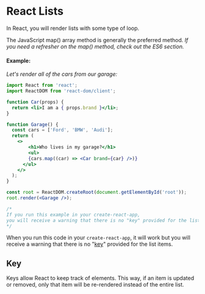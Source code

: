 # React Lists
In React, you will render lists with some type of loop.

The JavaScript map() array method is generally the preferred method.
*If you need a refresher on the map() method, check out the ES6 section.*
#### Example:
*Let's render all of the cars from our garage:*
```jsx
import React from 'react';
import ReactDOM from 'react-dom/client';

function Car(props) {
  return <li>I am a { props.brand }</li>;
}

function Garage() {
  const cars = ['Ford', 'BMW', 'Audi'];
  return (
    <>
	    <h1>Who lives in my garage?</h1>
	    <ul>
        {cars.map((car) => <Car brand={car} />)}
      </ul>
    </>
  );
}

const root = ReactDOM.createRoot(document.getElementById('root'));
root.render(<Garage />);

/*
If you run this example in your create-react-app,
you will receive a warning that there is no "key" provided for the list items.
*/
```

When you run this code in your `create-react-app`, it will work but you will receive a warning that there is no "[key](#key)" provided for the list items.


## Key
Keys allow React to keep track of elements. This way, if an item is updated or removed, only that item will be re-rendered instead of the entire list.


